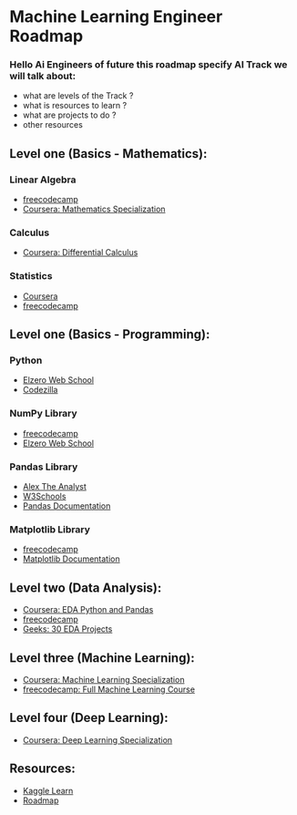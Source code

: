 # Machine Learning Engineer Roadmap

### Hello Ai Engineers of future this roadmap specify AI Track we will talk about: 
- what are levels of the Track ? 
- what is resources to learn ? 
- what are projects to do ? 
- other resources 


## Level one (Basics - Mathematics): 
### Linear Algebra
- [freecodecamp](https://www.youtube.com/watch?v=rSjt1E9WHaQ)
- [Coursera: Mathematics Specialization](https://www.coursera.org/specializations/mathematics-machine-learning#courses)

### Calculus
- [Coursera: Differential Calculus](https://www.coursera.org/learn/algebra-and-differential-calculus-for-data-science#syllabus)
  
### Statistics
- [Coursera](https://www.coursera.org/learn/stanford-statistics#syllabus)
- [freecodecamp](https://www.youtube.com/watch?v=xxpc-HPKN28)
  
## Level one (Basics - Programming): 
### Python
- [Elzero Web School](https://youtube.com/playlist?list=PLDoPjvoNmBAyE_gei5d18qkfIe-Z8mocs&si=ypysHAllTf8WkKZ2)
- [Codezilla](https://youtube.com/playlist?list=PLuXY3ddo_8nzrO74UeZQVZOb5-wIS6krJ&si=csrng5PEFs89F9hj)

### NumPy Library
- [freecodecamp](https://youtu.be/QUT1VHiLmmI?si=-WZKQYoQoddMxYeM)
- [Elzero Web School ](https://youtube.com/playlist?list=PLUgz8T_NoatsJCH-DmieQhqhSL2WBvlm-&si=zs-ZTKyPYlY417LW)

### Pandas Library
- [Alex The Analyst](https://www.youtube.com/watch?v=dUpyC40cF6Q&list=PLUaB-1hjhk8GZOuylZqLz-Qt9RIdZZMBE)
- [W3Schools](https://www.w3schools.com/python/pandas/default.asp)
- [Pandas Documentation](https://pandas.pydata.org/docs/user_guide/index.html#user-guide)

### Matplotlib Library
- [freecodecamp](https://youtu.be/3Xc3CA655Y4?si=oj4JLhH3HkYX9iiz)
- [Matplotlib Documentation](https://matplotlib.org/stable/users/index.html)

## Level two (Data Analysis): 
- [Coursera: EDA Python and Pandas](https://www.coursera.org/projects/exploratory-data-analysis-python-pandas)
- [freecodecamp](https://www.youtube.com/watch?v=r-uOLxNrNk8)
- [Geeks: 30 EDA Projects](https://www.geeksforgeeks.org/data-analyst-projects/)

## Level three (Machine Learning):
- [Coursera: Machine Learning Specialization](https://www.coursera.org/specializations/machine-learning-introduction#courses)
- [freecodecamp: Full Machine Learning Course](https://www.youtube.com/watch?v=hDKCxebp88A)

## Level four (Deep Learning):
- [Coursera: Deep Learning Specialization](https://www.coursera.org/specializations/deep-learning#courses)

## Resources:
- [Kaggle Learn](https://www.kaggle.com/learn)
- [Roadmap](https://roadmap.sh/ai-data-scientist)
